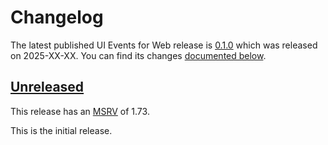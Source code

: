 <!-- Instructions

This changelog follows the patterns described here: <https://keepachangelog.com/en/>.

Subheadings to categorize changes are `added, changed, deprecated, removed, fixed, security`.

-->

# Changelog

The latest published UI Events for Web release is [0.1.0](#010-2025-XX-XX) which was released on 2025-XX-XX.
You can find its changes [documented below](#010-2025-XX-XX).

## [Unreleased]

This release has an [MSRV][] of 1.73.

This is the initial release.

[Unreleased]: https://github.com/endoli/ui-events/compare/v0.1.0...HEAD
[0.1.0]: https://github.com/endoli/ui-events/releases/tag/v0.1.0

[MSRV]: README.md#minimum-supported-rust-version-msrv
